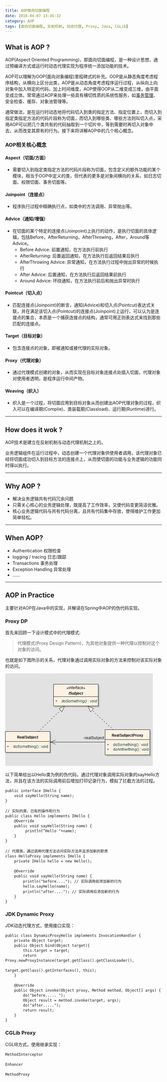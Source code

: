 ```yaml
---
title: AOP面向切面编程
date: 2016-04-07 13:45:32
category: AOP
tags: [面向切面编程, 反射机制, 动态代理, Proxy, Java, CGLib]
---
```


## What is AOP ?
AOP(Aspect Oriented Programming)，即面向切面编程，是一种设计思想，通过预编译方式或运行时动态代理实现为程序统一添加功能的技术。

<!-- more -->

AOP可以理解为OOP(面向对象编程)里程碑式的补充。OOP是从静态角度考虑程序结构，从横向上区分出类，AOP是从动态角度考虑程序运行过程，从纵向上向对象中加入特定的代码，加上时间维度，AOP使得OOP从二维变成三维，由平面变成立体。常常通过AOP来处理一些具有横切性质的系统性服务，如[事务管理](/blog/transactional-mechanism-protocol)、安全检查、缓存、对象池管理等。

通常做法，是在运行时动态地将代码切入到类的指定方法、指定位置上，而切入到指定类指定方法的代码片段称为切面，而切入到哪些类、哪些方法则叫切入点，采用AOP可以把几个类共有的代码抽取到一个切片中，等到需要时再切入对象中去，从而改变其原有的行为。接下来将详解AOP中的几个核心概念。

### AOP相关核心概念
#### Aspect（切面/方面）
- 需要切入到指定类指定方法的代码片段称为切面，包含定义的额外功能的某个模块，相当于OOP中定义的类，但代表的更多是对象间横向的关系，如日志切面、权限切面、事务切面等。

#### Joinpoint（连接点）
- 程序执行过程中精确执行点，如类中的方法调用、异常抛出等。

#### Advice（通知/增强）
- 在切面的某个特定的连接点(Joinpoint)上执行的动作，是执行切面的具体逻辑，包括Before，AfterReturning，AfterThrowing，After，Around等Advice。
  + Before Advice: 前置通知，在方法执行前执行
  + AfterReturning: 后置返回通知，在方法执行后返回结果后执行
  + AfterThrowing Advice: 异常通知，在方法执行过程中抛出异常的时候执行
  + After Advice: 后置通知，在方法执行后返回结果前执行
  + Around Advice: 环绕通知，在方法执行前后和抛出异常时执行

#### Pointcut（切入点）
- 匹配连接点(Joinpoint)的断言，通知(Advice)和切入点(Pointcut)表达式关联，并在满足该切入点(Pointcut)的连接点(Joinpoint)上运行，可以认为是连接点的集合，本质是一个捕获连接点的结构，通常可用正则表达式来找到那些匹配的连接点。

#### Target（目标对象）
- 包含连接点的对象，即被通知或被代理的实际对象。

#### Proxy（代理对象）
-  通过代理模式创建的对象，从而实现在目标对象连接点处插入切面，代理对象对使用者透明，是程序运行中间产物。

#### Weaving（织入）
- 织入是一个过程，将切面应用到目标对象从而创建出AOP代理对象的过程，织入可以在编译期(Complie)、类装载期(Classload)、运行期(Runtime)进行。

----

## How does it wok ?
AOP技术是建立在反射机制与动态代理机制之上的。

业务逻辑组件在运行过程中，动态创建一个代理对象供使用者调用，该代理对象已经将切面成功切入到目标方法的连接点上，从而使切面的功能与业务逻辑的功能同时得以执行。

----

## Why AOP ?
- 解决业务逻辑共有代码冗余问题
- 只需关心核心的业务逻辑处理，既提高了工作效率，又使代码变更简洁优雅。
- 核心业务逻辑代码与共有代码分离，且共有代码集中存放，使得维护工作更加简单轻松。

----

## When AOP?
- Authentication 权限检查
- logging / tracing 日志/跟踪
- Transactions 事务处理
- Exception Handling 异常处理
- ……

----

## AOP in Practice
主要针对AOP在Java中的实现，并解读在Spring中AOP的伪代码实现。

### Proxy DP
首先来回顾一下设计模式中的代理模式:
> 代理模式(Proxy Design Pattern)，为其他对象提供一种代理以控制对这个对象的访问。

也就是如下图所示的关系，代理对象通过调用实际对象的方法来控制对该实际对象的访问。

![](../images/aop/proxy_dp.png)

以下简单给出以Hello类为例的伪代码，通过代理对象调用实际对象的sayHello方法，并且在该方法的实际调用前后增加打印记录行为，模拟了拦截方法的过程。

```
public interface IHello {
    void sayHello(String name);
}

// 实际的类，已有的操作和行为
public class Hello implements IHello {
    @Override
    public void sayHello(String name) {
         println(“Hello "+name);
    }
}

// 代理类，通过调用代理方法访问实际方法并且添加新的职责
class HelloProxy implements IHello {
	private IHello hello = new Hello();

  	@Override
    public void sayHello(String name) {
        println("before...."); // 实际调用前添加新的行为
        hello.sayHello(name);
        println("after...."); // 实际调用后添加新的行为
    }
}

```

### JDK Dynamic Proxy
JDK动态代理方式，使用接口实现：

```
public class DynamicProxyHello implements InvocationHandler {
    private Object target;
    public Object bind(Object target){
        this.target = target;
        return Proxy.newProxyInstance(target.getClass().getClassLoader(),
                                      target.getClass().getInterfaces(), this);
    }

    @Override
    public Object invoke(Object proxy, Method method, Object[] args) {
        do("before..... ");
        Object result = method.invoke(target, args);
        do("after.....");
        return result;
    }
}
```

### CGLib Proxy
CGLIB方式，使用继承实现：

```
MethodInterceptor

Enhancer

MethodProxy

```